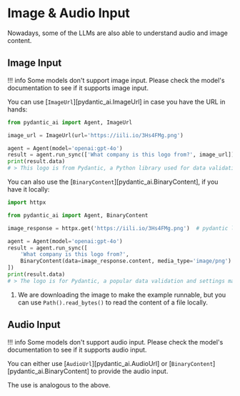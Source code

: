 # Image & Audio Input

Nowadays, some of the LLMs are also able to understand audio and image content.

## Image Input

!!! info
    Some models don't support image input. Please check the model's documentation to see if it supports image input.

You can use [`ImageUrl`][pydantic_ai.ImageUrl] in case you have the URL in hands:

```py
from pydantic_ai import Agent, ImageUrl

image_url = ImageUrl(url='https://iili.io/3Hs4FMg.png')

agent = Agent(model='openai:gpt-4o')
result = agent.run_sync(['What company is this logo from?', image_url])
print(result.data)
# > This logo is from Pydantic, a Python library used for data validation and settings management using Python type annotations.
```

You can also use the [`BinaryContent`][pydantic_ai.BinaryContent], if you have it locally:

```py
import httpx

from pydantic_ai import Agent, BinaryContent

image_response = httpx.get('https://iili.io/3Hs4FMg.png')  # pydantic logo

agent = Agent(model='openai:gpt-4o')
result = agent.run_sync([
    'What company is this logo from?',
    BinaryContent(data=image_response.content, media_type='image/png')  # (1)!
])
print(result.data)
# > The logo is for Pydantic, a popular data validation and settings management library for Python.
```

1. We are downloading the image to make the example runnable, but you can use `Path().read_bytes()`
   to read the content of a file locally.

## Audio Input

!!! info
    Some models don't support audio input. Please check the model's documentation to see if it supports audio input.

You can either use [`AudioUrl`][pydantic_ai.AudioUrl] or [`BinaryContent`][pydantic_ai.BinaryContent] to provide the audio input.

The use is analogous to the above.
